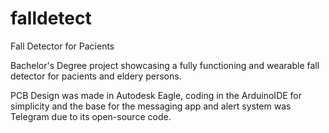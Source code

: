 # falldetect
Fall Detector for Pacients

Bachelor's Degree project showcasing a fully functioning and wearable fall detector for pacients and eldery persons.

PCB Design was made in Autodesk Eagle, coding in the ArduinoIDE for simplicity and the base for the messaging app and alert system was Telegram due to its open-source code.
